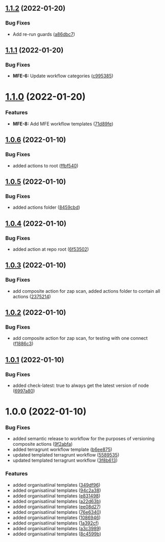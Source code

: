 ## [1.1.2](https://github.com/awazevr/.github/compare/v1.1.1...v1.1.2) (2022-01-20)


### Bug Fixes

* Add re-run guards ([a86dbc7](https://github.com/awazevr/.github/commit/a86dbc7b6d89003875c44d771db8e8d4c3f50d8a))

## [1.1.1](https://github.com/awazevr/.github/compare/v1.1.0...v1.1.1) (2022-01-20)


### Bug Fixes

* **MFE-6:** Update workflow categories ([c995385](https://github.com/awazevr/.github/commit/c9953858ecf704eab8f2adf656afe515f903e903))

# [1.1.0](https://github.com/awazevr/.github/compare/v1.0.6...v1.1.0) (2022-01-20)


### Features

* **MFE-8:** Add MFE workflow templates ([71d89fe](https://github.com/awazevr/.github/commit/71d89fed218be2fc59c214eec444431329951546))

## [1.0.6](https://github.com/awazevr/.github/compare/v1.0.5...v1.0.6) (2022-01-10)


### Bug Fixes

* added actions to root ([ffbf540](https://github.com/awazevr/.github/commit/ffbf540f4d53141e4a703e071dc1b281fb522321))

## [1.0.5](https://github.com/awazevr/.github/compare/v1.0.4...v1.0.5) (2022-01-10)


### Bug Fixes

* added actions folder ([8459cbd](https://github.com/awazevr/.github/commit/8459cbdea8f0d7b97d6a60f8384426afbdfeb318))

## [1.0.4](https://github.com/awazevr/.github/compare/v1.0.3...v1.0.4) (2022-01-10)


### Bug Fixes

* added action at repo root ([6f53502](https://github.com/awazevr/.github/commit/6f5350285836a60bc688f147d1106728fae602c3))

## [1.0.3](https://github.com/awazevr/.github/compare/v1.0.2...v1.0.3) (2022-01-10)


### Bug Fixes

* add composite action for zap scan, added actions folder to contain all actions ([2375214](https://github.com/awazevr/.github/commit/2375214c81adeff3956871e8b1a3078ca99d474f))

## [1.0.2](https://github.com/awazevr/.github/compare/v1.0.1...v1.0.2) (2022-01-10)


### Bug Fixes

* add composite action for zap scan, for testing with one connect ([f1886c3](https://github.com/awazevr/.github/commit/f1886c33d5157115570bb4a032a3c3560e0b5da1))

## [1.0.1](https://github.com/awazevr/.github/compare/v1.0.0...v1.0.1) (2022-01-10)


### Bug Fixes

* added check-latest: true to always get the latest version of node ([6997a80](https://github.com/awazevr/.github/commit/6997a80ae918e5b355f6b3242b9deeb7092ac5cf))

# 1.0.0 (2022-01-10)


### Bug Fixes

* added semantic release to workflow for the purposes of versioning composite actions ([9f2abfa](https://github.com/awazevr/.github/commit/9f2abfaa91a8089c55bbef2913f0dd262341949e))
* added terragrunt workflow template ([b6ee875](https://github.com/awazevr/.github/commit/b6ee875f13783819953fc3a125cd3a440a234677))
* updated templated terragrunt workflow ([5589535](https://github.com/awazevr/.github/commit/5589535517c0dbbd27b0ead3953307c86d138f39))
* updated templated terragrunt workflow ([3f8b613](https://github.com/awazevr/.github/commit/3f8b613d50900a9bc1efe53b0cf05ffe479870dc))


### Features

* added organisatiinal templates ([349df96](https://github.com/awazevr/.github/commit/349df96e1c6c3582ff03d2a072738115f06a6dbf))
* added organisatiinal templates ([94c2a38](https://github.com/awazevr/.github/commit/94c2a383bb068dec88db3557598a47f37cdda241))
* added organisatiinal templates ([e831498](https://github.com/awazevr/.github/commit/e831498e87a3ab1f0dc4904da3695382df730170))
* added organisatiinal templates ([a22d63b](https://github.com/awazevr/.github/commit/a22d63b93fc439321fd9c42a7e10091a877241ea))
* added organisatiinal templates ([ee08d27](https://github.com/awazevr/.github/commit/ee08d2774243251b2eb9946a36790c3804e39132))
* added organisatiinal templates ([76e6340](https://github.com/awazevr/.github/commit/76e6340d1853f36cd803caad74c9e77868365c32))
* added organisatiinal templates ([1086946](https://github.com/awazevr/.github/commit/1086946c6318106d2ae5366558500b1c5ed2991a))
* added organisatiinal templates ([1a392cf](https://github.com/awazevr/.github/commit/1a392cf5fabfa1f276bda9c88c89d2f49904f702))
* added organisatiinal templates ([a3c3989](https://github.com/awazevr/.github/commit/a3c3989e4f1b0fda934cc0c3a4d6d60e86b39811))
* added organisatiinal templates ([8c4599b](https://github.com/awazevr/.github/commit/8c4599b512c934f10c5a3fb220831291543648c4))
